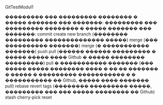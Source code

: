 GitTestModul1


��������� ��� ��������� �������� � ����� ������� ��� �������:
��������� ��� ��������� �������� � ����� ������� ��� �������:
commit
create new branch (�������� ��������� �������������� �����)
merge (��� ���������� �������)
merge (� ����������� �������)
push
pull (������ ������ ��������� � ����� ����� ���� Github � ����� �������� ���������)
pull � ����������� ������� (��� ����� ����� �������� ���� � �� �� ������� � ����� � ��������� ����������� � � ����������� �� Github, ����� ���� ������� pull)
rebase
revert
tags (�������� ��������� �����, ��������� ��� ��� ����� �������� �� Github)
stash
cherry-pick
reset